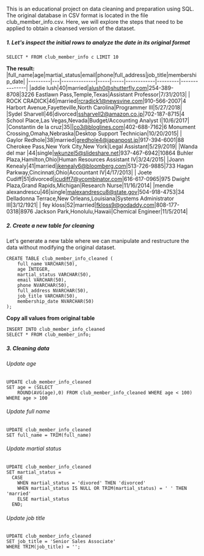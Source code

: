 This is an educational project on data cleaning and preparation using SQL. The original database in CSV format is located in the file club_member_info.csv. Here, we will explore the steps that need to be applied to obtain a cleansed version of the dataset.

##### **1. Let's inspect the initial rows to analyze the date in its original format**
```
SELECT * FROM club_member_info c LIMIT 10
```
**The result:**
|full_name|age|martial_status|email|phone|full_address|job_title|membership_date|
|---------|---|--------------|-----|-----|------------|---------|---------------|
|addie lush|40|married|alush0@shutterfly.com|254-389-8708|3226 Eastlawn Pass,Temple,Texas|Assistant Professor|7/31/2013|
|      ROCK CRADICK|46|married|rcradick1@newsvine.com|910-566-2007|4 Harbort Avenue,Fayetteville,North Carolina|Programmer III|5/27/2018|
|Sydel Sharvell|46|divorced|ssharvell2@amazon.co.jp|702-187-8715|4 School Place,Las Vegas,Nevada|Budget/Accounting Analyst I|10/6/2017|
|Constantin de la cruz|35||co3@bloglines.com|402-688-7162|6 Monument Crossing,Omaha,Nebraska|Desktop Support Technician|10/20/2015|
|  Gaylor Redhole|38|married|gredhole4@japanpost.jp|917-394-6001|88 Cherokee Pass,New York City,New York|Legal Assistant|5/29/2019|
|Wanda del mar       |44|single|wkunzel5@slideshare.net|937-467-6942|10864 Buhler Plaza,Hamilton,Ohio|Human Resources Assistant IV|3/24/2015|
|Joann Kenealy|41|married|jkenealy6@bloomberg.com|513-726-9885|733 Hagan Parkway,Cincinnati,Ohio|Accountant IV|4/17/2013|
|   Joete Cudiff|51|divorced|jcudiff7@ycombinator.com|616-617-0965|975 Dwight Plaza,Grand Rapids,Michigan|Research Nurse|11/16/2014|
|mendie alexandrescu|46|single|malexandrescu8@state.gov|504-918-4753|34 Delladonna Terrace,New Orleans,Louisiana|Systems Administrator III|3/12/1921|
| fey kloss|52|married|fkloss9@godaddy.com|808-177-0318|8976 Jackson Park,Honolulu,Hawaii|Chemical Engineer|11/5/2014|

##### **2. Create a new table for cleaning**
Let's generate a new table where we can manipulate and restructure the data without modifying the original dataset.  
```
CREATE TABLE club_member_info_cleaned (
	full_name VARCHAR(50),
	age INTEGER,
	martial_status VARCHAR(50),
	email VARCHAR(50),
	phone NVARCHAR(50),
	full_address NVARCHAR(50),
	job_title VARCHAR(50),
	membership_date NVARCHAR(50)
);
```
**Copy all values from original table**
```
INSERT INTO club_member_info_cleaned
SELECT * FROM club_member_info;
```
##### **3. Cleaning data**

###### Update age
```
UPDATE club_member_info_cleaned 
SET age = (SELECT 
	ROUND(AVG(age),0) FROM club_member_info_cleaned WHERE age < 100) 
WHERE age > 100
```
###### Update full name
```
UPDATE club_member_info_cleaned 
SET full_name = TRIM(full_name)
```
###### Update martial status
```
UPDATE club_member_info_cleaned
SET martial_status = 
  CASE 
    WHEN martial_status = 'divored' THEN 'divorced'
    WHEN martial_status IS NULL OR TRIM(martial_status) = ' ' THEN 'married'
    ELSE martial_status
  END;
  ```
###### Update job title
```
UPDATE club_member_info_cleaned 
SET job_title = 'Senior Sales Associate'
WHERE TRIM(job_title) = '';
```

